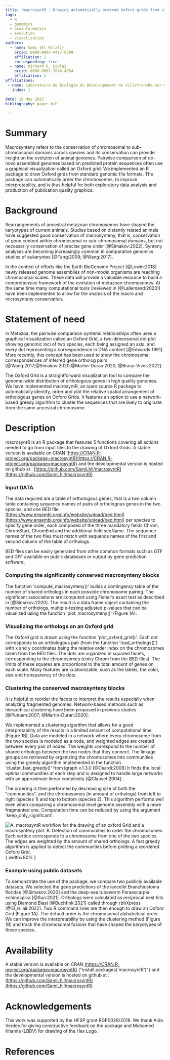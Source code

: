 ```yaml
---
title: 'macrosyntR : Drawing automatically ordered Oxford grids from standard genomic files in R'
tags:
  - R
  - genomics
  - bioinformatics
  - evolution
  - visualization
authors:
  - name: Sami {El Hilali}
    orcid: 0000-0003-4417-8399
    affiliation: 1
    corresponding: true
  - name: Richard R. Copley
    orcid: 0000-0001-7846-4954
    affiliation: 1
affiliations:
 - name: Laboratoire de Biologie du Développement de Villefranche-sur-mer (LBDV), Sorbonne Université, CNRS, 06230 Villefranche-sur-mer, France
   index: 1

date: 18 May 2023
bibliography: paper.bib

---
```


# Summary

Macrosynteny refers to the conservation of chromosomal to sub-chromosomal domains across species and its conservation can provide insight on the evolution of animal genomes. Pairwise comparison of de-novo assembled genomes based on predicted protein sequences often use a graphical visualization called an Oxford grid. We implemented an R package to draw Oxford grids from standard genomic file formats. The package can automatically order the chromosomes, to improve interpretability, and is thus helpful for both exploratory data analysis and production of publication quality graphics.

# Background

Rearrangements of ancestral metazoan chromosomes have shaped the karyotypes of current animals. Studies based on distantly related animals have suggested good conservation of macrosynteny, that is, conservation of gene content within chromosomal or sub-chromosomal domains, but not necessarily conservation of precise gene order [@Simakov:2022]. Synteny analyses are becoming increasingly common in comparative genomics studies of eukaryotes [@Tang:2008; @Wang:2017].

In the context of efforts like the Earth BioGenome Project [@Lewin:2018] newly released genome assemblies of non-model organisms are reaching chromosomal scales. These data will provide a valuable resource to build a comprehensive framework of the evolution of metazoan chromosomes. At the same time many computational tools (reviewed in [@Lallemand:2020]) have been implemented to allow for the analysis of the macro and microsynteny conservation.

# Statement of need

In Metazoa, the pairwise comparison syntenic relationships often uses a graphical visualization called an Oxford Grid, a two-dimensional dot plot showing genomic loci of two species, each being assigned an axis, and every dot representing a correspondence in DNA content [@Edwards:1991]. More recently, this concept has been used to show the chromosomal correspondences of inferred gene ortholog pairs [@Wang:2017;@Simakov:2020;@Martin-Duran:2020; @Braso-Vives:2022].

The Oxford Grid is a straightforward visualization tool to compare the genome-wide distribution of orthologous genes in high quality genomes. We have implemented macrosyntR, an open source R package to automatically identify, order and plot the relative spatial arrangement of orthologous genes on Oxford Grids. It features an option to use a network-based greedy algorithm to cluster the sequences that are likely to originate from the same ancestral chromosome. 

# Description

macrosyntR is an R package that features 5 functions covering all actions needed to go from input files to the drawing of Oxford Grids. A stable version is available on CRAN [https://CRAN.R-project.org/package=macrosyntR](https://CRAN.R-project.org/package=macrosyntR) and the developmental version is hosted on github at : [https://github.com/SamiLhll/macrosyntR](https://github.com/SamiLhll/macrosyntR) 

### Input DATA

The data required are a table of orthologous genes, that is a two column table containing sequence names of pairs of orthologous genes in the two species, and one BED file [https://www.ensembl.org/info/website/upload/bed.html](https://www.ensembl.org/info/website/upload/bed.html) per species to specify gene order, each composed of the three mandatory fields Chrom, ChromStart, ChromEnd and the additional field seqName. The sequence names of the two files must match with sequence names of the first and second column of the table of orthologs.

BED files can be easily generated from other common formats such as GTF and GFF available on public databases or output by gene prediction software.

### Computing the significantly conserved macrosynteny blocks

The function 'compute_macrosynteny()' builds a contingency table of the number of shared orthologs in each possible chromosome pairing. The significant associations are computed using Fisher’s exact test as described in [@Simakov:2020]. The result is a data.frame object containing the number of orthologs, multiple-testing adjusted p-values that can be visualized using the function 'plot_macrosynteny()' (Figure 1A).

### Visualizing the orthologs on an Oxford grid

The Oxford grid is drawn using the function 'plot_oxford_grid()'. Each dot corresponds to an orthologous pair (from the function 'load_orthologs()') with x and y coordinates being the relative order index on the chromosomes taken from the BED files. The dots are organized in squared facets, corresponding to the chromosomes (entry Chrom from the BED files). The limits of these squares are proportional to the total amount of genes on each scale. Many features are customizable, such as the labels, the color, size and transparency of the dots.

### Clustering the conserved macrosynteny blocks

It is helpful to reorder the facets to interpret the results especially when analyzing fragmented genomes. Network-based methods such as hierarchical clustering have been proposed in previous studies [@Putnam:2007; @Martin-Duran:2020].

We implemented a clustering algorithm that allows for a good interpretability of the results in a limited amount of computational time (Figure 1B). Data are modeled in a network where every chromosome from the two species is modeled as a node, and weighted edges are created between every pair of nodes. The weights correspond to the number of shared orthologs between the two nodes that they connect. The linkage groups are retrieved by organizing the chromosomes into communities using the greedy algorithm implemented in the function 'cluster_fast_greedy()' from igraph v.1.3.0 [@Csardi:2006] It finds the local optimal communities at each step and is designed to handle large networks with an approximate linear complexity [@Clauset:2004].

The ordering is then performed by decreasing size of both the "communities", and the chromosomes (in amount of orthologs) from left to right (species 1) and top to bottom (species 2). This algorithm performs well even when comparing a chromosomal level genome assembly with a more fragmented one. Computation time can be reduced by using the argument 'keep_only_significant'. 

![A. macrosyntR workflow for the drawing of an oxford Grid and a macrosynteny plot. B. Detection of communities to order the chromosomes. Each vertice corresponds to a chromosome from one of the two species. The edges are weighted by the amount of shared orthologs. A fast greedy algorithm is applied to detect the communities before plotting a reordered Oxford Grid.](F1.large.jpg){ width=80% }

### Example using public datasets

To demonstrate the use of the package, we compare two publicly available datasets. We selected the gene predictions of the lancelet Branchiostoma floridae [@Simakov:2020] and the deep-sea tubeworm Paraescarpia echinospica [@Sun:2021]. Orthologs were calculated as reciprocal best hits using Diamond Blast [@Buchfink:2021] called through rbhXpress [@El_Hilali:2022]. Two R command lines are then enough to draw an Oxford Grid (Figure 1A). The default order is the chromosomal alphabetical order. We can improve the interpretability by using the clustering method (Figure 1B) and track the chromosomal fusions that have shaped the karyotypes of these species.

# Availability

A stable version is available on CRAN [(https://CRAN.R-project.org/package=macrosyntR)](https://CRAN.R-project.org/package=macrosyntR) ("install.packages('macrosyntR')") and the developmental version is hosted on github at : [https://github.com/SamiLhll/macrosyntR](https://github.com/SamiLhll/macrosyntR) 

# Acknowledgements

This work was supported by the HFSP grant RGP0028/2018. We thank Aida Verdes for giving constructive feedback on the package and Mohamed Khamla (LBDV) for drawing of the Hex Logo.

# References
